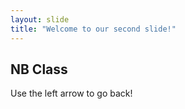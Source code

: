 ```yaml
---
layout: slide
title: "Welcome to our second slide!"
---
```

## NB Class 
Use the left arrow to go back!
